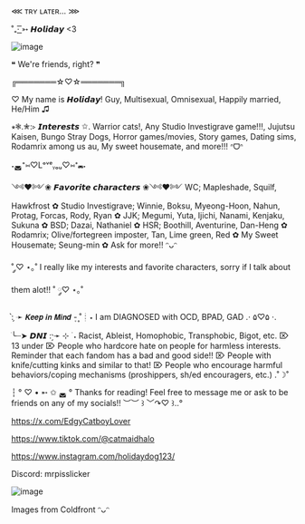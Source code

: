
⋘ ᴛʀʏ ʟᴀᴛᴇʀ... ⋙

˚₊· ͟͟͞➳ 𝙃𝙤𝙡𝙞𝙙𝙖𝙮 <3

![image](https://github.com/user-attachments/assets/544a8766-3c9d-4da4-be2b-f7fa6976ba0f)


❝ We're friends, right? ❞

╔═══════☆♡☆═══════╗

♡ My name is 𝙃𝙤𝙡𝙞𝙙𝙖𝙮! Guy, Multisexual, Omnisexual, Happily married, He/Him ♫

⭒❃.✮:▹ 𝙄𝙣𝙩𝙚𝙧𝙚𝙨𝙩𝙨 ✩. Warrior cats!, Any Studio Investigrave game!!!, Jujutsu Kaisen, Bungo Stray Dogs, Horror games/movies, Story games, Dating sims, Rodamrix among us au, My sweet housemate, and more!!! ᐢᗜᐢ

˖◛⁺⑅♡Lᵒᵛᵉᵧₒᵤ♡⑅⁺◛˖

༺♥༻❀ 𝙁𝙖𝙫𝙤𝙧𝙞𝙩𝙚 𝙘𝙝𝙖𝙧𝙖𝙘𝙩𝙚𝙧𝙨 ❀༺♥༻ WC; Mapleshade, Squilf, Hawkfrost ✿⁭ Studio Investigrave; Winnie, Boksu, Myeong-Hoon, Nahun, Protag, Forcas, Rody, Ryan ✿ JJK; Megumi, Yuta, Ijichi, Nanami, Kenjaku, Sukuna ✿ BSD; Dazai, Nathaniel ✿ HSR; Boothill, Aventurine, Dan-Heng ✿ Rodamrix; Olive/fortegreen imposter, Tan, Lime green, Red ✿ My Sweet Housemate; Seung-min ✿ Ask for more!! ᵔᴗᵔ

˚ ༘♡ ⋆｡˚ I really like my interests and favorite characters, sorry if I talk about them alot!! ˚ ༘♡ ⋆｡˚

: ̗̀➛ 𝙆𝙚𝙚𝙥 𝙞𝙣 𝙈𝙞𝙣𝙙 - ͙۪۪˚┊⋆ I am DIAGNOSED with OCD, BPAD, GAD .⋅ ۵♡۵ ⋅.

ׂ╰┈➤ 𝘿𝙉𝙄 : ̗̀➛ ⊹ ࣪ ˖ Racist, Ableist, Homophobic, Transphobic, Bigot, etc. ⌦ 13 under ⌦ People who hardcore hate on people for harmless interests. Reminder that each fandom has a bad and good side!! ⌦ People with knife/cutting kinks and similar to that! ⌦ People who encourage harmful behaviors/coping mechanisms (proshippers, sh/ed encouragers, etc.) .˚☽˚

┆ ° ♡ • ➵ ✩ ◛ ° Thanks for reading! Feel free to message me or ask to be friends on any of my socials!! ︶︶ ꒱ ﹀↷♡ ꒱..°

https://x.com/EdgyCatboyLover

https://www.tiktok.com/@catmaidhalo

https://www.instagram.com/holidaydog123/

Discord: mrpisslicker

![image](https://github.com/user-attachments/assets/f6616504-8773-41b1-951e-b1badc0c553e)

Images from Coldfront ᵔᴗᵔ
